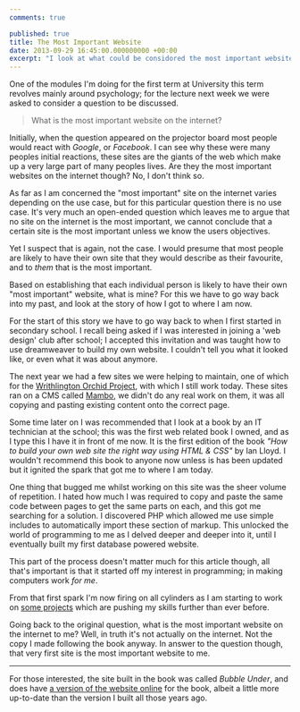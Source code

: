 ```yaml
---
comments: true

published: true
title: The Most Important Website
date: 2013-09-29 16:45:00.000000000 +00:00
excerpt: "I look at what could be considored the most important website on the internet, and why it could be considored to hold this status. "
---
```


One of the modules I'm doing for the first term at University this term revolves mainly around psychology; for the lecture next week we were asked to consider a question to be discussed. 

> What is the most important website on the internet?

Initially, when the question appeared on the projector board most people would react with *Google*, or *Facebook*. I can see why these were many peoples initial reactions, these sites are the giants of the web which make up a very large part of many peoples lives. Are they the most important websites on the internet though? No, I don't think so. 

As far as I am concerned the "most important" site on the internet varies depending on the use case, but for this particular question there is no use case. It's very much an open-ended question which leaves me to argue that no site on the internet is the most important, we cannot conclude that a certain site is the most important unless we know the users objectives. 

Yet I suspect that is again, not the case. I would presume that most people are likely to have their own site that they would describe as their favourite, and to *them* that is the most important. 

Based on establishing that each individual person is likely to have their own "most important" website, what is mine?  For this we have to go way back into my past, and look at the story of how I got to where I am now. 

For the start of this story we have to go way back to when I first started in secondary school. I recall being asked if I was interested in joining a 'web design' club after school; I accepted this invitation and was taught how to use dreamweaver to build my own website. I couldn't tell you what it looked like, or even what it was about anymore. 

The next year we had a few sites we were helping to maintain, one of which for the [Writhlington Orchid Project][orchid-project], with which I still work today. These sites ran on a CMS called [Mambo][mambo], we didn't do any real work on them, it was all copying and pasting existing content onto the correct page. 

Some time later on I was recommended that I look at a book by an IT technician at the school; this was the first web related book I owned, and as I type this I have it in front of me now. It is the first edition of the book *"How to build your own web site the right way using HTML & CSS"* by Ian Lloyd. I wouldn't recommend this book to anyone now unless is has been updated but it ignited the spark that got me to where I am today.

One thing that bugged me whilst working on this site was the sheer volume of repetition. I hated how much I was required to copy and paste the same code between pages to get the same parts on each, and this got me searching for a solution. I discovered PHP which allowed me use simple includes to automatically import these section of markup. This unlocked the world of programming to me as I delved deeper and deeper into it, until I eventually built my first database powered website. 

This part of the process doesn't matter much for this article though, all that's important is that it started off my interest in programming; in making computers work *for me*. 

From that first spark I'm now firing on all cylinders as I am starting to work on [some projects][server-observer] which are pushing my skills further than ever before. 

Going back to the original question, what is the most important website on the internet to me? Well, in truth it's not actually on the internet. Not the copy I made following the book anyway. In answer to the question though, that very first site is the most important website to me. 

---

For those interested, the site built in the book was called *Bubble Under*, and does have [a version of the website online][bubble-under] for the book, albeit a little more up-to-date than the version I built all those years ago. 

[server-observer]: http://danielgroves.net/notebook/2013/08/server-observer/ "Server Observer, reliable system monitoring"
[bubble-under]: http://bubbleunder.com "Bubble Under, the tutorial website from the booked 'Build your own website the right way using HTML and CSS'"
[orchid-project]: http://wsbeorchids.org "Writhlington Orchid Project website"
[mambo]: http://www.mamboserver.com "Mambo CMS"